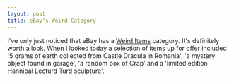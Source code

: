 ```yaml
--- 
layout: post
title: eBay's Weird Category
---
```

I've only just noticed that eBay has a [Weird Items](http://collectables.listings.ebay.co.uk/Weird-Stuff_W0QQfromZR4QQsacategoryZ1466QQsocmdZListingItemList) category. It's definitely worth a look. When I looked today a selection of items up for offer included '5 grams of earth collected from Castle Dracula in Romania', 'a mystery object found in garage', 'a random box of Crap' and a 'limited edition Hannibal Lecturd Turd sculpture'.
